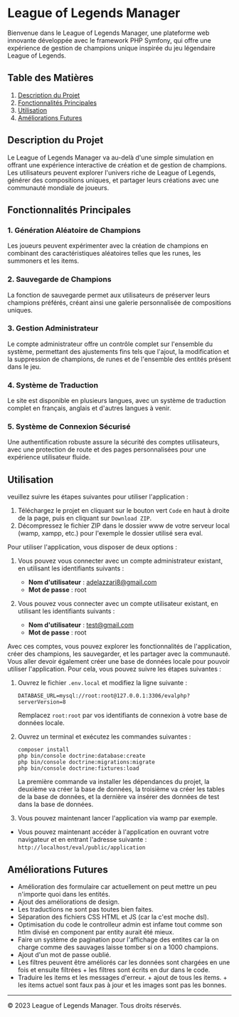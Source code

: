 # League of Legends Manager

Bienvenue dans le League of Legends Manager, une plateforme web innovante développée avec le framework PHP Symfony, qui offre une expérience de gestion de champions unique inspirée du jeu légendaire League of Legends.

## Table des Matières

1. [Description du Projet](#description-du-projet)
2. [Fonctionnalités Principales](#fonctionnalités-principales)
3. [Utilisation](#utilisation)
4. [Améliorations Futures](#améliorations-futures)


## Description du Projet

Le League of Legends Manager va au-delà d'une simple simulation en offrant une expérience interactive de création et de gestion de champions. Les utilisateurs peuvent explorer l'univers riche de League of Legends, générer des compositions uniques, et partager leurs créations avec une communauté mondiale de joueurs.

## Fonctionnalités Principales

### 1. Génération Aléatoire de Champions

Les joueurs peuvent expérimenter avec la création de champions en combinant des caractéristiques aléatoires telles que les runes, les summoners et les items.

### 2. Sauvegarde de Champions

La fonction de sauvegarde permet aux utilisateurs de préserver leurs champions préférés, créant ainsi une galerie personnalisée de compositions uniques.

### 3. Gestion Administrateur

Le compte administrateur offre un contrôle complet sur l'ensemble du système, permettant des ajustements fins tels que l'ajout, la modification et la suppression de champions, de runes et de l'ensemble des entités présent dans le jeu.

### 4. Système de Traduction

Le site est disponible en plusieurs langues, avec un système de traduction complet en français, anglais et d'autres langues à venir.

### 5. Système de Connexion Sécurisé

Une authentification robuste assure la sécurité des comptes utilisateurs, avec une protection de route et des pages personnalisées pour une expérience utilisateur fluide.

##  Utilisation

veuillez suivre les étapes suivantes pour utiliser l'application :

1. Téléchargez le projet en cliquant sur le bouton vert `Code` en haut à droite de la page, puis en cliquant sur `Download ZIP`.
2. Décompressez le fichier ZIP dans le dossier www de votre serveur local (wamp, xampp, etc.) pour l'exemple le dossier utilisé sera eval.

Pour utiliser l'application, vous disposer de deux options :

1. Vous pouvez vous connecter avec un compte administrateur existant, en utilisant les identifiants suivants :

    - **Nom d'utilisateur** : adelazzari8@gmail.com
    - **Mot de passe** : root

2. Vous pouvez vous connecter avec un compte utilisateur existant, en utilisant les identifiants suivants :

    - **Nom d'utilisateur** : test@gmail.com
    - **Mot de passe** : root

Avec ces comptes, vous pouvez explorer les fonctionnalités de l'application, créer des champions, les sauvegarder, et les partager avec la communauté.
Vous aller devoir également créer une base de données locale pour pouvoir utiliser l'application. Pour cela, vous pouvez suivre les étapes suivantes :

1. Ouvrez le fichier `.env.local` et modifiez la ligne suivante :

    ```
    DATABASE_URL=mysql://root:root@127.0.0.1:3306/evalphp?serverVersion=8
    ```
    Remplacez `root:root` par vos identifiants de connexion à votre base de données locale.

2. Ouvrez un terminal et exécutez les commandes suivantes :

    ```
    composer install
    php bin/console doctrine:database:create
    php bin/console doctrine:migrations:migrate
    php bin/console doctrine:fixtures:load
    ```
    La première commande va installer les dépendances du projet, la deuxième va créer la base de données, la troisième va créer les tables de la base de données, et la dernière va insérer des données de test dans la base de données.
3. Vous pouvez maintenant lancer l'application via wamp par exemple.
* Vous pouvez maintenant accéder à l'application en ouvrant votre navigateur et en entrant l'adresse suivante : `http://localhost/eval/public/application`

## Améliorations Futures

- Amélioration des formulaire car actuellement on peut mettre un peu n'importe quoi dans les entités.
- Ajout des améliorations de design.
- Les traductions ne sont pas toutes bien faites.
- Séparation des fichiers CSS HTML et JS (car la c'est moche dsl).
- Optimisation du code le controlleur admin est infame tout comme son htlm divisé en component par entity aurait été mieux.
- Faire un système de pagination pour l'affichage des entites car la on charge comme des sauvages laisse tomber si on a 1000 champions.
- Ajout d'un mot de passe oublié.
- Les filtres peuvent être améliorés car les données sont chargées en une fois et ensuite filtrées + les filtres sont écrits en dur dans le code.
- Traduire les items et les messages d'erreur. + ajout de tous les items. + les items actuel sont faux pas à jour et les images sont pas les bonnes.

---

© 2023 League of Legends Manager. Tous droits réservés.
